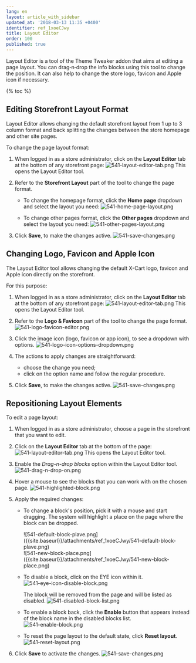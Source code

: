 ```yaml
---
lang: en
layout: article_with_sidebar
updated_at: '2018-03-13 11:35 +0400'
identifier: ref_1xoeCJwy
title: Layout Editor
order: 100
published: true
---
```

Layout Editor is a tool of the Theme Tweaker addon that aims at editing a page layout. You can drag‑n‑drop the info blocks using this tool to change the position. It can also help to change the store logo, favicon and Apple icon if necessary.

{% toc %}

## Editing Storefront Layout Format

Layout Editor allows changing the default storefront layout from 1 up to 3 column format and back splitting the changes between the store homepage and other site pages.

To change the page layout format:
1. When logged in as a store administrator, click on the **Layout Editor** tab at the bottom of any storefront page: 
   ![541-layout-editor-tab.png]({{site.baseurl}}/attachments/ref_1xoeCJwy/541-layout-editor-tab.png)
   This opens the Layout Editor tool.

2. Refer to the **Storefront Layout** part of the tool to change the page format.
   * To change the homepage format, click the **Home page** dropdown and select the layout you need:
     ![541-home-page-layout.png]({{site.baseurl}}/attachments/ref_1xoeCJwy/541-home-page-layout.png)
   
   * To change other pages format, click the **Other pages** dropdown and select the layout you need:
     ![541-other-pages-layout.png]({{site.baseurl}}/attachments/ref_1xoeCJwy/541-other-pages-layout.png)

3. Click **Save**, to make the changes active.
   ![541-save-changes.png]({{site.baseurl}}/attachments/ref_1xoeCJwy/541-save-changes.png)

## Changing Logo, Favicon and Apple Icon

The Layout Editor tool allows changing the default X-Cart logo, favicon and Apple icon directly on the storefront.

For this purpose:

1. When logged in as a store administrator, click on the **Layout Editor** tab at the bottom of any storefront page: 
   ![541-layout-editor-tab.png]({{site.baseurl}}/attachments/ref_1xoeCJwy/541-layout-editor-tab.png)
   This opens the Layout Editor tool.

2. Refer to the **Logo & Favicon** part of the tool to change the page format.
   ![541-logo-favicon-editor.png]({{site.baseurl}}/attachments/ref_1xoeCJwy/541-logo-favicon-editor.png)

3. Click the image icon (logo, favicon or app icon), to see a dropdown with options.
   ![541-logo-icon-options-dropdown.png]({{site.baseurl}}/attachments/ref_1xoeCJwy/541-logo-icon-options-dropdown.png)

4. The actions to apply changes are straightforward:
   * choose the change you need;
   * click on the option name and follow the regular procedure.
  
5. Click **Save**, to make the changes active.
   ![541-save-changes.png]({{site.baseurl}}/attachments/ref_1xoeCJwy/541-save-changes.png)

## Repositioning Layout Elements

To edit a page layout:

1. When logged in as a store administrator, choose a page in the storefront that you want to edit.
2. Click on the **Layout Editor** tab at the bottom of the page: 
   ![541-layout-editor-tab.png]({{site.baseurl}}/attachments/ref_1xoeCJwy/541-layout-editor-tab.png)
   This opens the Layout Editor tool.
   
3. Enable the _Drag-n-drop blocks_ option within the Layout Editor tool.
   ![541-drag-n-drop-on.png]({{site.baseurl}}/attachments/ref_1xoeCJwy/541-drag-n-drop-on.png)
4. Hover a mouse to see the blocks that you can work with on the chosen page.
   ![541-highlighted-block.png]({{site.baseurl}}/attachments/ref_1xoeCJwy/541-highlighted-block.png)

5. Apply the required changes:
   * To change a block's position, pick it with a mouse and start dragging. The system will highlight a place on the page where the block can be dropped.
     
     <div class="ui stackable two column grid">
        <div class="column" markdown="span">![541-default-block-plave.png]({{site.baseurl}}/attachments/ref_1xoeCJwy/541-default-block-plave.png)</div>
        <div class="column" markdown="span">![541-new-block-place.png]({{site.baseurl}}/attachments/ref_1xoeCJwy/541-new-block-place.png)</div>
     </div>
     
    * To disable a block, click on the EYE icon within it.
      ![541-eye-icon-disable-block.png]({{site.baseurl}}/attachments/ref_1xoeCJwy/541-eye-icon-disable-block.png)
   
      The block will be removed from the page and will be listed as disabled.
      ![541-disabled-block-list.png]({{site.baseurl}}/attachments/ref_1xoeCJwy/541-disabled-block-list.png)
      
   * To enable a block back, click the **Enable** button that appears instead of the block name in the disabled blocks list. 
     ![541-enable-block.png]({{site.baseurl}}/attachments/ref_1xoeCJwy/541-enable-block.png)
     
   * To reset the page layout to the default state, click **Reset layout**.
     ![541-reset-layout.png]({{site.baseurl}}/attachments/ref_1xoeCJwy/541-reset-layout.png)

6. Click **Save** to activate the changes.
   ![541-save-changes.png]({{site.baseurl}}/attachments/ref_1xoeCJwy/541-save-changes.png)

